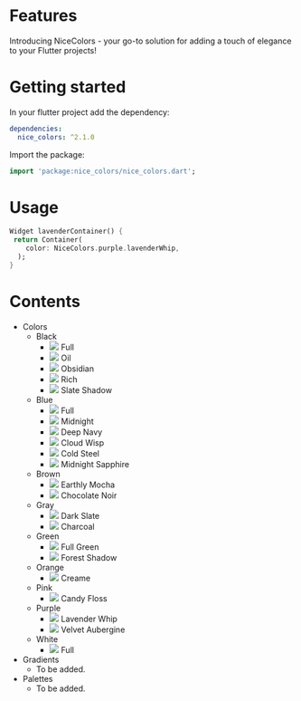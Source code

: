 
# Features

Introducing NiceColors - your go-to solution for adding a touch of elegance to your Flutter projects!

# Getting started

In your flutter project add the dependency:

```yaml
dependencies:
  nice_colors: ^2.1.0
```

Import the package:

```dart
import 'package:nice_colors/nice_colors.dart';
```

# Usage

```dart
Widget lavenderContainer() {
 return Container(
    color: NiceColors.purple.lavenderWhip,
  );
}
```

# Contents

 - Colors
    - Black
      - ![](https://placehold.co/20x20/000000/000000.png) Full 
      - ![](https://placehold.co/20x20/0c0c0c/0c0c0c.png) Oil 
      - ![](https://placehold.co/20x20/0b1215/0b1215.png) Obsidian 
      - ![](https://placehold.co/20x20/020d19/020d19.png) Rich 
      - ![](https://placehold.co/20x20/101415/101415.png) Slate Shadow 
    - Blue
      - ![](https://placehold.co/20x20/0000ff/0000ff.png) Full
      - ![](https://placehold.co/20x20/101720/101720.png) Midnight 
      - ![](https://placehold.co/20x20/011220/011220.png) Deep Navy
      - ![](https://placehold.co/20x20/e7f6ff/e7f6ff.png) Cloud Wisp
      - ![](https://placehold.co/20x20/e3edf8/e3edf8.png) Cold Steel
      - ![](https://placehold.co/20x20/0b1623/0b1623.png) Midnight Sapphire
    - Brown
      - ![](https://placehold.co/20x20/110904/110904.png) Earthly Mocha
      - ![](https://placehold.co/20x20/262620/262620.png) Chocolate Noir 
    - Gray
      - ![](https://placehold.co/20x20/0d1717/0d1717.png) Dark Slate 
      - ![](https://placehold.co/20x20/171717/171717.png) Charcoal 
    - Green
      - ![](https://placehold.co/20x20/00ff00/00ff00.png) Full Green
      - ![](https://placehold.co/20x20/283b2f/283b2f.png) Forest Shadow
    - Orange
      - ![](https://placehold.co/20x20/fef5ea/fef5ea.png) Creame
    - Pink
      - ![](https://placehold.co/20x20/ffedfa/ffedfa.png) Candy Floss
    - Purple
      - ![](https://placehold.co/20x20/faf5ff/faf5ff.png) Lavender Whip
      - ![](https://placehold.co/20x20/190b14/190b14.png) Velvet Aubergine 
    - White
      - ![](https://placehold.co/20x20/ffffff/ffffff.png) Full
 - Gradients
    - To be added.
 - Palettes
    - To be added.
